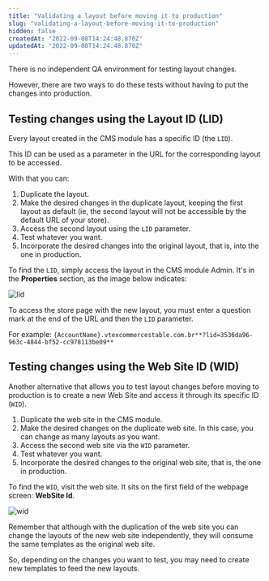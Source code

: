 ```yaml
---
title: "Validating a layout before moving it to production"
slug: "validating-a-layout-before-moving-it-to-production"
hidden: false
createdAt: "2022-09-08T14:24:48.870Z"
updatedAt: "2022-09-08T14:24:48.870Z"
---
```


There is no independent QA environment for testing layout changes.

However, there are two ways to do these tests without having to put the changes into production.

## Testing changes using the Layout ID (LID)

Every layout created in the CMS module has a specific ID (the `LID`).

This ID can be used as a parameter in the URL for the corresponding layout to be accessed.

With that you can:

1. Duplicate the layout.
2. Make the desired changes in the duplicate layout, keeping the first layout as default (ie, the second layout will not be accessible by the default URL of your store).
3. Access the second layout using the `LID` parameter.
4. Test whatever you want.
5. Incorporate the desired changes into the original layout, that is, into the one in production.

To find the `LID`, simply access the layout in the CMS module Admin. It's in the **Properties** section, as the image below indicates:

![lid](https://cdn.jsdelivr.net/gh/vtexdocs/dev-portal-content@readme-docs/docs/legacy-cms/lid_27.png)

To access the store page with the new layout, you must enter a question mark at the end of the URL and then the `LID` parameter.

For example:
`{AccountName}.vtexcommercestable.com.br**?lid=3536da96-963c-4844-bf52-cc978113be09**`

## Testing changes using the Web Site ID (WID)

Another alternative that allows you to test layout changes before moving to production is to create a new Web Site and access it through its specific ID (`WID`).

1. Duplicate the web site in the CMS module.
2. Make the desired changes on the duplicate web site. In this case, you can change as many layouts as you want.
3. Access the second web site via the `WID` parameter.
4. Test whatever you want.
5. Incorporate the desired changes to the original web site, that is, the one in production.

To find the `WID`, visit the web site. It sits on the first field of the webpage screen: **WebSite Id**.

![wid](https://cdn.jsdelivr.net/gh/vtexdocs/dev-portal-content@readme-docs/docs/legacy-cms/wid_46.png)

Remember that although with the duplication of the web site you can change the layouts of the new web site independently, they will consume the same templates as the original web site.

So, depending on the changes you want to test, you may need to create new templates to feed the new layouts.
